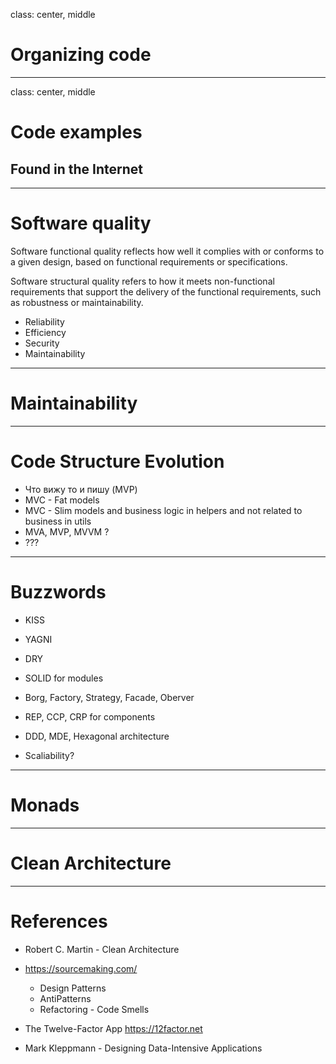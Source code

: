 class: center, middle

# Organizing code

---

class: center, middle

# Code examples

## Found in the Internet

---

# Software quality

Software functional quality reflects how well it complies with or conforms to a given design, based on functional requirements or specifications.

Software structural quality refers to how it meets non-functional requirements that support the delivery of the functional requirements, such as robustness or maintainability.

- Reliability
- Efficiency
- Security
- Maintainability

---

# Maintainability


---

# Code Structure Evolution

- Что вижу то и пишу (MVP)
- MVC - Fat models
- MVC - Slim models and business logic in helpers and not related to business in utils
- MVA, MVP, MVVM ?
- ???

---

# Buzzwords

- KISS
- YAGNI
- DRY

- SOLID for modules
- Borg, Factory, Strategy, Facade, Oberver

- REP, CCP, CRP for components
- DDD, MDE, Hexagonal architecture

- Scaliability?

---

# Monads

---

# Clean Architecture

---

# References

- Robert C. Martin - Clean Architecture

- https://sourcemaking.com/
  - Design Patterns
  - AntiPatterns
  - Refactoring - Code Smells
- The Twelve-Factor App https://12factor.net

- Mark Kleppmann - Designing Data-Intensive Applications
